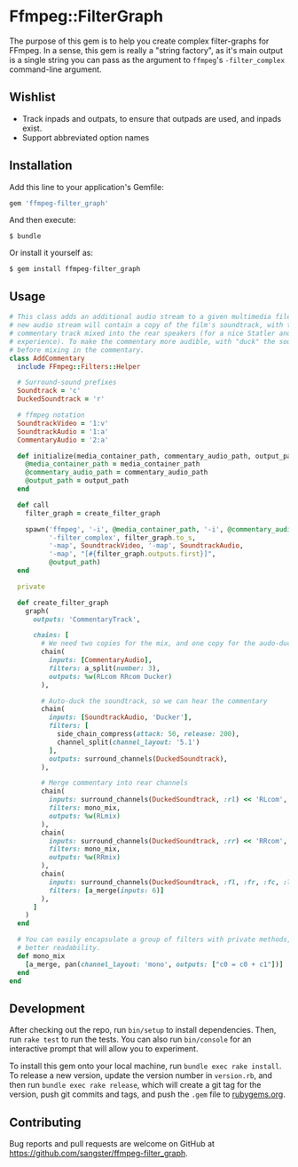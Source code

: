 # Ffmpeg::FilterGraph

The purpose of this gem is to help you create complex filter-graphs for FFmpeg.
In a sense, this gem is really a "string factory", as it's main output is a
single string you can pass as the argument to `ffmpeg`'s `-filter_complex`
command-line argument.


## Wishlist
 - Track inpads and outpats, to ensure that outpads are used, and inpads exist.
 - Support abbreviated option names


## Installation

Add this line to your application's Gemfile:

```ruby
gem 'ffmpeg-filter_graph'
```

And then execute:

    $ bundle

Or install it yourself as:

    $ gem install ffmpeg-filter_graph


## Usage

```ruby
# This class adds an additional audio stream to a given multimedia file. The
# new audio stream will contain a copy of the film's soundtrack, with the
# commentary track mixed into the rear speakers (for a nice Statler and Waldorf
# experience). To make the commentary more audible, with "duck" the soundtrack
# before mixing in the commentary.
class AddCommentary
  include FFmpeg::Filters::Helper

  # Surround-sound prefixes
  Soundtrack = 'c'
  DuckedSoundtrack = 'r'

  # ffmpeg notation
  SoundtrackVideo = '1:v'
  SoundtrackAudio = '1:a'
  CommentaryAudio = '2:a'

  def initialize(media_container_path, commentary_audio_path, output_path)
    @media_container_path = media_container_path
    @commentary_audio_path = commentary_audio_path
    @output_path = output_path
  end

  def call
    filter_graph = create_filter_graph

    spawn('ffmpeg', '-i', @media_container_path, '-i', @commentary_audio_path,
          '-filter_complex', filter_graph.to_s,
          '-map', SoundtrackVideo, '-map', SoundtrackAudio,
          '-map', "[#{filter_graph.outputs.first}]",
          @output_path)
  end

  private

  def create_filter_graph
    graph(
      outputs: 'CommentaryTrack',

      chains: [
        # We need two copies for the mix, and one copy for the audo-ducking
        chain(
          inputs: [CommentaryAudio],
          filters: a_split(number: 3),
          outputs: %w(RLcom RRcom Ducker)
        ),

        # Auto-duck the soundtrack, so we can hear the commentary
        chain(
          inputs: [SoundtrackAudio, 'Ducker'],
          filters: [
            side_chain_compress(attack: 50, release: 200),
            channel_split(channel_layout: '5.1')
          ],
          outputs: surround_channels(DuckedSoundtrack),
        ),

        # Merge commentary into rear channels
        chain(
          inputs: surround_channels(DuckedSoundtrack, :rl) << 'RLcom',
          filters: mono_mix,
          outputs: %w(RLmix)
        ),
        chain(
          inputs: surround_channels(DuckedSoundtrack, :rr) << 'RRcom',
          filters: mono_mix,
          outputs: %w(RRmix)
        ),
        chain(
          inputs: surround_channels(DuckedSoundtrack, :fl, :fr, :fc, :lfe) + %w(RLmix RRmix),
          filters: [a_merge(inputs: 6)]
        ),
      ]
    )
  end

  # You can easily encapsulate a group of filters with private methods, for
  # better readability.
  def mono_mix
    [a_merge, pan(channel_layout: 'mono', outputs: ["c0 = c0 + c1"])]
  end
end
```


## Development

After checking out the repo, run `bin/setup` to install dependencies. Then, run
`rake test` to run the tests. You can also run `bin/console` for an interactive
prompt that will allow you to experiment.

To install this gem onto your local machine, run `bundle exec rake install`. To
release a new version, update the version number in `version.rb`, and then run
`bundle exec rake release`, which will create a git tag for the version, push
git commits and tags, and push the `.gem` file to
[rubygems.org](https://rubygems.org).


## Contributing

Bug reports and pull requests are welcome on GitHub at
https://github.com/sangster/ffmpeg-filter_graph.

